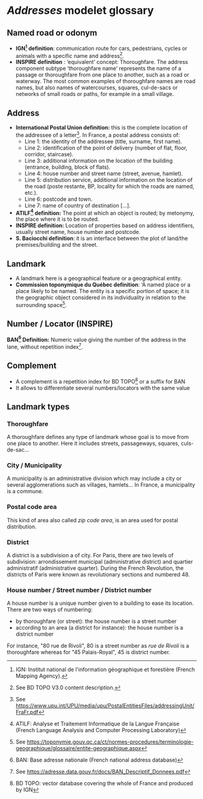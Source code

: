 # *Addresses* modelet glossary

## Named road or odonym

* **IGN[^1] definition**: communication route for cars, pedestrians, cycles or animals with a specific name and address[^2].
* **INSPIRE definition** : ‘equivalent’ concept: Thoroughfare. The address component subtype ‘thoroughfare name’ represents the name of a passage or thoroughfare from one place to another, such as a road or waterway. The most common examples of thoroughfare names are road names, but also names of watercourses, squares, cul-de-sacs or networks of small roads or paths, for example in a small village.

## Address

* **International Postal Union definition:** this is the complete location of the addressee of a letter[^3].
In France, a postal address consists of:
  * Line 1: the identity of the addressee (title, surname, first name).
  * Line 2: identification of the point of delivery (number of flat, floor, corridor, staircase).
  * Line 3: additional information on the location of the building (entrance, building, block of flats).
  * Line 4: house number and street name (street, avenue, hamlet).
  * Line 5: distribution service, additional information on the location of the road (poste restante, BP, locality for which the roads are named, etc.).
  * Line 6: postcode and town.
  * Line 7: name of country of destination [...].
* **ATILF[^4] definition:** The point at which an object is routed; by metonymy, the place where it is to be routed.
* **INSPIRE definition:** Location of properties based on address identifiers, usually street name, house number and postcode.
* **S. Baciocchi definition**: it is an interface between the plot of land/the premises/building and the street.

## Landmark
* A landmark here is a geographical feature or a geographical entity.
* **Commission toponymique du Québec definition**: ‘A named place or a place likely to be named. The entity is a specific portion of space; it is the geographic object considered in its individuality in relation to the surrounding space[^5].

## Number / Locator (INSPIRE)

**BAN[^6] Definition:** Numeric value giving the number of the address in the lane, without repetition index[^7].

## Complement
* A complement is a repetition index for BD TOPO[^8] or a suffix for BAN
* It allows to differentiate several numbers/locators with the same value

## Landmark types
### Thoroughfare
A thoroughfare defines any type of landmark whose goal is to move from one place to another. Here it includes streets, passageways, squares, culs-de-sac...

### City / Municipality
A municipality is an administrative division which may include a city or several agglomerations such as villages, hamlets... In France, a municipality is a commune.

### Postal code area
This kind of area also called *zip code area*, is an area used for postal distribution.

### District
A district is a subdivision a of city. For Paris, there are two levels of subdivision: arrondissement municipal (administrative district) and quartier administratif (administrative quarter). During the French Revolution, the districts of Paris were known as revolutionary sections and numbered 48.

### House number / Street number / District number
A house number is a unique number given to a building to ease its location. There are two ways of numbering:
* by thoroughfare (or street): the house number is a street number
* according to an area (a district for instance): the house number is a district number

For instance, "80 rue de Rivoli", 80 is a street number as *rue de Rivoli* is a thoroughfare whereas for "45 Palais-Royal", 45 is district number.

[^1]:IGN: Institut national de l'information géographique et forestière (French Mapping Agency).
[^2]:See BD TOPO V3.0 content description.
[^3]:See https://www.upu.int/UPU/media/upu/PostalEntitiesFiles/addressingUnit/FraFr.pdf
[^4]:ATILF: Analyse et Traitement Informatique de la Langue Française (French Language Analysis and Computer Processing Laboratory)
[^5]:See https://toponymie.gouv.qc.ca/ct/normes-procedures/terminologie-geographique/glossaire/entite-geographique.aspx
[^6]:BAN: Base adresse nationale (French national address database)
[^7]:See https://adresse.data.gouv.fr/docs/BAN_Descriptif_Donnees.pdf
[^8]:BD TOPO: vector database covering the whole of France and produced by IGN
